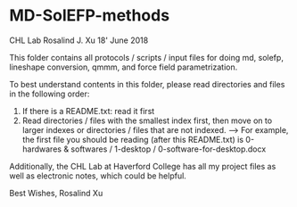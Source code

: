 # MD-SolEFP-methods

CHL Lab
Rosalind J. Xu 18' June 2018


This folder contains all protocols / scripts / input files for doing md, solefp, lineshape conversion, qmmm, and force field parametrization. 

To best understand contents in this folder, please read directories and files in the following order:

1. If there is a README.txt: read it first
2. Read directories / files with the smallest index first, then move on to larger indexes or directories / files that are not indexed. 
--> For example, the first file you should be reading (after this README.txt) is 0-hardwares & softwares / 1-desktop / 0-software-for-desktop.docx

Additionally, the CHL Lab at Haverford College has all my project files as well as electronic notes, which could be helpful. 


Best Wishes,
Rosalind Xu
